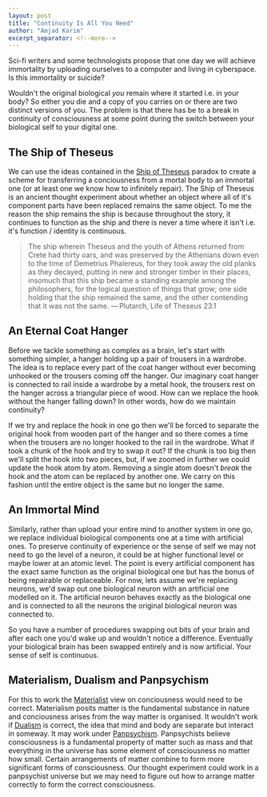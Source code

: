 ```yaml
---
layout: post
title: "Continuity Is All You Need"
author: "Amjad Karim"
excerpt_separator: <!--more-->
---
```


Sci-fi writers and some technologists propose that one day we will achieve immortality by uploading ourselves to a computer and living in cyberspace. Is this immortality or suicide?

 Wouldn't the original biological *you* remain where it started i.e. in your body? So either you die and a copy of you carries on or there are two distinct versions of you. The problem is that there has be to a break in continuity of consciousness at some point during the switch between your biological self to your digital one.

 <!--more-->

## The Ship of Theseus
We can use the ideas contained in the [Ship of Theseus](https://en.wikipedia.org/wiki/Ship_of_Theseus) paradox to create a scheme for transferring a conciousness from a mortal body to an immortal one (or at least one we know how to infinitely repair). The Ship of Theseus is an ancient thought experiment about whether an object where all of it's component parts have been replaced remains the same object. To me the reason the ship remains the ship is because throughout the story, it continues to function as the ship and there is never a time where it isn't i.e. it's function / identity is continuous.

>    The ship wherein Theseus and the youth of Athens returned from Crete had thirty oars, and was preserved by the Athenians down even to the time of Demetrius Phalereus, for they took away the old planks as they decayed, putting in new and stronger timber in their places, insomuch that this ship became a standing example among the philosophers, for the logical question of things that grow; one side holding that the ship remained the same, and the other contending that it was not the same.
    — Plutarch, Life of Theseus 23.1

## An Eternal Coat Hanger
 Before we tackle something as complex as a brain, let's start with something simpler, a hanger holding up a pair of trousers in a wardrobe. The idea is to replace every part of the coat hanger without ever becoming unhooked or the trousers coming off the hanger. Our imaginary coat hanger is connected to rail inside a wardrobe by a metal hook, the trousers rest on the hanger across a triangular piece of wood. How can we replace the hook without the hanger falling down? In other words, how do we maintain continuity?
 
 If we try and replace the hook in one go then we'll be forced to separate the original hook from wooden part of the hanger and so there comes a time when the trousers are no longer hooked to the rail in the wardrobe. What if took a chunk of the hook and try to swap it out? If the chunk is too big then we'll split the hook into two pieces, but, if we zoomed in further we could update the hook atom by atom. Removing a single atom doesn't *break* the hook and the atom can be replaced by another one. We carry on this fashion until the entire object is the same but no longer the same.

## An Immortal Mind
Similarly, rather than upload your entire mind to another system in one go, we replace individual biological components one at a time with artificial ones. To preserve continuity of experience or the sense of self we may not need to go the level of a neuron, it could be at higher functional level or maybe lower at an atomic level. The point is every artificial component has the exact same function as the original biological one but has the bonus of being repairable or replaceable. For now, lets assume we're replacing neurons, we'd swap out one biological neuron with an artificial one modelled on it. The artificial neuron behaves exactly as the biological one and is connected to all the neurons the original biological neuron was connected to. 

So you have a number of procedures swapping out bits of your brain and after each one you'd wake up and wouldn't notice a difference. Eventually your biological brain has been swapped entirely and is now artificial. Your sense of self is continuous. 

## Materialism, Dualism and Panpsychism
For this to work the [Materialist](https://en.wikipedia.org/wiki/Materialism) view on conciousness would need to be correct. Materialism posits matter is the fundamental substance in nature and conciousness arises from the way matter is organised. It wouldn't work if [Dualism](https://en.wikipedia.org/wiki/Mind%E2%80%93body_dualism) is correct, the idea that mind and body are separate but interact in someway. It may work under [Panpsychism](https://en.wikipedia.org/wiki/Panpsychism). Panpsychists believe consciousness is a fundamental property of matter such as mass and that everything in the universe has some element of consciousness no matter how small. Certain arrangements of matter combine to form more significant forms of consciousness. Our thought experiment could work in a panpsychist universe but we may need to figure out how to arrange matter correctly to form the correct consciousness.

